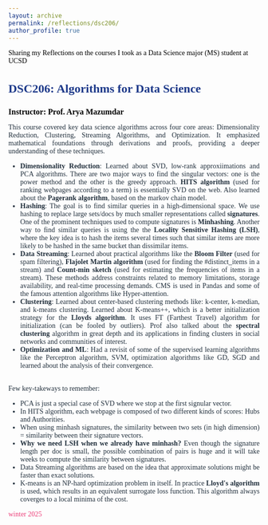 ```yaml
---
layout: archive
permalink: /reflections/dsc206/
author_profile: true
---
```


<div style="display: flex; align-items: center; font-size: 14px; font-family: 'Times New Roman', Times, serif; color:rgb(0, 0, 0); margin-top: 15px;">
    Sharing my Reflections on the courses I took as a Data Science major (MS) student at UCSD
</div>

<div style="justify-content: center; align-items: center; font-family: 'Times New Roman', Times, serif;">
  <div style="flex: 1; font-size: 14px; color: #212f3c;">
    <h3 style="color: #1e3a8a; font-size: 24px; font-family: 'Times New Roman', Times, serif;">DSC206: Algorithms for Data Science</h3>
    <p><strong style="color: black; font-size: 16px;">Instructor: Prof. Arya Mazumdar </strong></p>
    <div style="text-align: center;">
    </div>
    <p style="font-size: 14px; color: #212f3c; text-align: justify;">
      This course covered key data science algorithms across four core areas: Dimensionality Reduction, Clustering, Streaming Algorithms, and Optimization. It emphasized mathematical foundations through derivations and proofs, providing a deeper understanding of these techniques.
      <ul style="font-size: 14px; color: #212f3c; text-align: justify;">
        <li><strong>Dimensionality Reduction</strong>: Learned about SVD, low-rank approxiimations and PCA algorithms. There are two major ways to find the singular vectors: one is the power method and the other is the greedy approach. <strong>HITS algorithm</strong> (used for ranking webpages according to a term) is essentially SVD on the web. Also learned about the <strong>Pagerank algorithm</strong>, based on the markov chain model. </li>
        <li><strong>Hashing</strong>: The goal is to find similar queries in a high-dimensional space. We use hashing to replace large sets/docs by much smaller representations called <strong>signatures</strong>. One of the prominent techniques used to compute signatures is <strong>Minhashing</strong>. Another way to find similar queries is using the the <strong>Locality Sensitive Hashing (LSH)</strong>, where the key idea is to hash the items several times such that similar items are more likely to be hashed in the same bucket than dissimilar items.</li>
        <li><strong>Data Streaming</strong>: Learned about practical algorithms like the <strong>Bloom Filter</strong> (used for spam filtering), <strong>Flajolet Martin algorithm</strong> (used for finding the #distinct_items in a stream) and <strong>Count-min sketch</strong> (used for estimating the frequencies of items in a stream). These methods address constraints related to memory limitations, storage availability, and real-time processing demands. CMS is used in Pandas and some of the famous attention algorithms like Hyper-attention.</li>
        <li><strong>Clustering</strong>: Learned about center-based clustering methods like: k-center, k-median, and k-means clustering. Learned about K-means++, which is a better initialization strategy for the <strong>Lloyds algorithm</strong>. It uses FT (Farthest Travel) algorithm for initialization (can be fooled by outliers). Prof also talked about the <strong>spectral clustering</strong> algorithm in great depth and its applications in finding clusters in social networks and communities of interest.</li>
        <li><strong>Optimization and ML</strong>: Had a revisit of some of the supervised learning algorithms like the Perceptron algorithm, SVM, optimization algorithms like GD, SGD and learned about the analysis of their convergence.</li>
      </ul><br>
      Few key-takeways to remember:
      <ul style="font-size: 14px; color: #212f3c; text-align: justify;">
        <li>PCA is just a special case of SVD where we stop at the first signular vector.</li>
        <li>In HITS algorithm, each webpage is composed of two different kinds of scores: Hubs and Authorities.</li>
        <li>When using minhash signatures, the similarity between two sets (in high dimension) = similarity between their signature vectors.  </li>
        <li><strong>Why we need LSH when we already have minhash?</strong> Even though the signature length per doc is small, the possible combination of pairs is huge and it will take weeks to compute the similarity between signatures.</li>
        <li>Data Streaming algorithms are based on the idea that approximate solutions might be faster than exact solutions.</li>
        <li>K-means is an NP-hard optimization problem in itself. In practice <strong>Lloyd's algorithm</strong> is used, which results in an equivalent surrogate loss function. This algorithm always coverges to a local minima of the cost.</li>
      </ul>
    </p>
    <p style="font-size: 14px; color: #ec407a;">winter 2025</p>
  </div>
</div>
